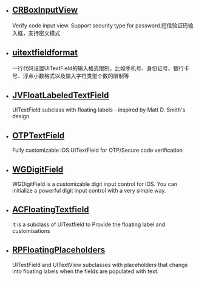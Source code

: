 
 * ## [CRBoxInputView](https://github.com/CRAnimation/CRBoxInputView)   
   Verify code input view. Support security type for password.短信验证码输入框，支持密文模式
   
  

* ## [uitextfieldformat](https://github.com/ashen-zhao/uitextfieldformat)
  一行代码设置UITextField的输入格式限制，比如手机号、身份证号、银行卡号、浮点小数格式以及输入字符类型个数的限制等
  
 * ## [JVFloatLabeledTextField](https://github.com/jverdi/JVFloatLabeledTextField)
   UITextField subclass with floating labels - inspired by Matt D. Smith's design
   
 * ## [OTPTextField](https://github.com/kfit-dev/OTPTextField)
   Fully customizable iOS UITextField for OTP/Secure code verification
   
 *  ## [WGDigitField](https://github.com/wgy6055/WGDigitField) 
    WGDigitField is a customizable digit input control for iOS. You can initialize a powerful digit input control with a very simple way.
    
 *  ## [ACFloatingTextfield](https://github.com/ErAbhishekChandani/ACFloatingTextfield)
    It is a subclass of UITextfield to Provide the floating label and customisations
    
   
* ## [RPFloatingPlaceholders](https://github.com/iwasrobbed/RPFloatingPlaceholders)
  UITextField and UITextView subclasses with placeholders that change into floating labels when the fields are populated with text.
